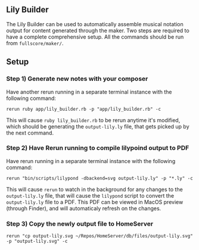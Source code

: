 ## Lily Builder

The Lily Builder can be used to automatically assemble musical notation output for content generated through the maker.  Two steps are required to have a complete comprehensive setup.  All the commands should be run from `fullscore/maker/`.

## Setup

### Step 1) Generate new notes with your composer

Have another rerun running in a separate terminal instance with the following command:

```
rerun ruby app/lily_builder.rb -p "app/lily_builder.rb" -c
```

This will cause `ruby lily_builder.rb` to be rerun anytime it's modified, which should be generating the `output-lily.ly` file, that gets picked up by the next command.


### Step 2) Have Rerun running to compile lilypoind output to PDF

Have rerun running in a separate terminal instance with the following command:

```
rerun "bin/scripts/lilypond -dbackend=svg output-lily.ly" -p "*.ly" -c
```

This will cause `rerun` to watch in the background for any changes to the `output-lily.ly` file, that will cause the `lilypond` script to convert the `output-lily.ly` file to a PDF.  This PDF can be viewed in MacOS preview (through Finder), and will automaticaly refresh on the changes.

### Step 3) Copy the newly output file to HomeServer

```
rerun "cp output-lily.svg ~/Repos/HomeServer/db/files/output-lily.svg" -p "output-lily.svg" -c
```
